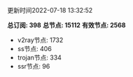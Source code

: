 更新时间2022-07-18 13:32:52

**总订阅: 398**
**总节点: 15112**
**有效节点: 2568**
- v2ray节点: 1732
- ss节点: 406
- trojan节点: 334
- ssr节点: 96
